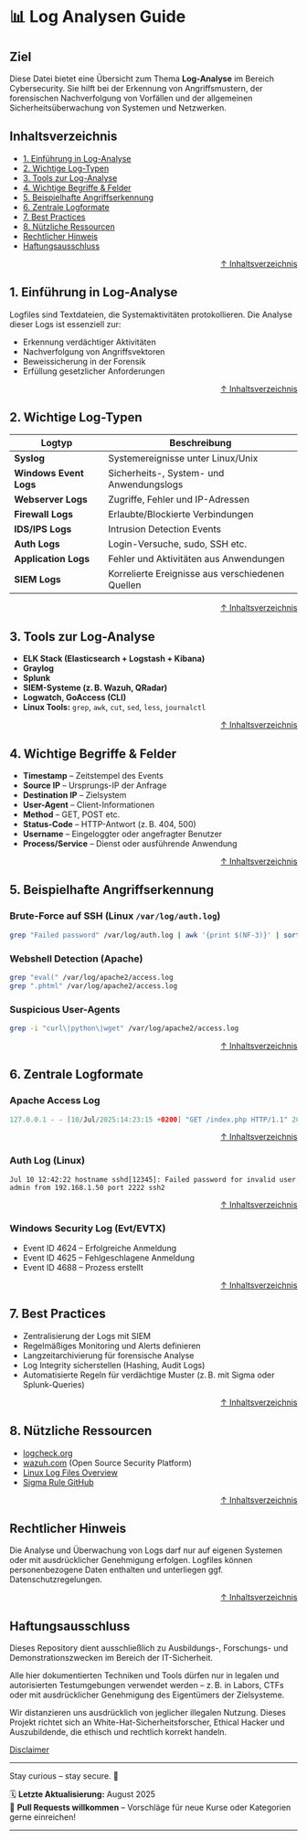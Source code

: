 # 📊 Log Analysen Guide

## Ziel
Diese Datei bietet eine Übersicht zum Thema **Log-Analyse** im Bereich Cybersecurity. Sie hilft bei der Erkennung von Angriffsmustern, der forensischen Nachverfolgung von Vorfällen und der allgemeinen Sicherheitsüberwachung von Systemen und Netzwerken.



## Inhaltsverzeichnis

- [1. Einführung in Log-Analyse](#1-einführung-in-log-analyse)
- [2. Wichtige Log-Typen](#2-wichtige-log-typen)
- [3. Tools zur Log-Analyse](#3-tools-zur-log-analyse)
- [4. Wichtige Begriffe & Felder](#4-wichtige-begriffe--felder)
- [5. Beispielhafte Angriffserkennung](#5-beispielhafte-angriffserkennung)
- [6. Zentrale Logformate](#6-zentrale-logformate)
- [7. Best Practices](#7-best-practices)
- [8. Nützliche Ressourcen](#8-nützliche-ressourcen)
- [Rechtlicher Hinweis](#rechtlicher-hinweis)
- [Haftungsausschluss](#haftungsausschluss)





<div align=right>

[↑ Inhaltsverzeichnis](#inhaltsverzeichnis)

</div>


## 1. Einführung in Log-Analyse

Logfiles sind Textdateien, die Systemaktivitäten protokollieren. Die Analyse dieser Logs ist essenziell zur:

- Erkennung verdächtiger Aktivitäten
- Nachverfolgung von Angriffsvektoren
- Beweissicherung in der Forensik
- Erfüllung gesetzlicher Anforderungen




<div align=right>

[↑ Inhaltsverzeichnis](#inhaltsverzeichnis)

</div>


## 2. Wichtige Log-Typen

| Logtyp | Beschreibung |
|--------|--------------|
| **Syslog** | Systemereignisse unter Linux/Unix |
| **Windows Event Logs** | Sicherheits-, System- und Anwendungslogs |
| **Webserver Logs** | Zugriffe, Fehler und IP-Adressen |
| **Firewall Logs** | Erlaubte/Blockierte Verbindungen |
| **IDS/IPS Logs** | Intrusion Detection Events |
| **Auth Logs** | Login-Versuche, sudo, SSH etc. |
| **Application Logs** | Fehler und Aktivitäten aus Anwendungen |
| **SIEM Logs** | Korrelierte Ereignisse aus verschiedenen Quellen |



<div align=right>

[↑ Inhaltsverzeichnis](#inhaltsverzeichnis)

</div>

## 3. Tools zur Log-Analyse

- **ELK Stack (Elasticsearch + Logstash + Kibana)**
- **Graylog**
- **Splunk**
- **SIEM-Systeme (z. B. Wazuh, QRadar)**
- **Logwatch, GoAccess (CLI)**
- **Linux Tools:** `grep`, `awk`, `cut`, `sed`, `less`, `journalctl`




<div align=right>

[↑ Inhaltsverzeichnis](#inhaltsverzeichnis)

</div>


## 4. Wichtige Begriffe & Felder

- **Timestamp** – Zeitstempel des Events
- **Source IP** – Ursprungs-IP der Anfrage
- **Destination IP** – Zielsystem
- **User-Agent** – Client-Informationen
- **Method** – GET, POST etc.
- **Status-Code** – HTTP-Antwort (z. B. 404, 500)
- **Username** – Eingeloggter oder angefragter Benutzer
- **Process/Service** – Dienst oder ausführende Anwendung




<div align=right>

[↑ Inhaltsverzeichnis](#inhaltsverzeichnis)

</div>


## 5. Beispielhafte Angriffserkennung

### Brute-Force auf SSH (Linux `/var/log/auth.log`)
```bash
grep "Failed password" /var/log/auth.log | awk '{print $(NF-3)}' | sort | uniq -c | sort -nr
```

### Webshell Detection (Apache)
```bash
grep "eval(" /var/log/apache2/access.log
grep ".phtml" /var/log/apache2/access.log
```

### Suspicious User-Agents
```bash
grep -i "curl\|python\|wget" /var/log/apache2/access.log
```



<div align=right>

[↑ Inhaltsverzeichnis](#inhaltsverzeichnis)

</div>

## 6. Zentrale Logformate

### Apache Access Log
```swift
127.0.0.1 - - [10/Jul/2025:14:23:15 +0200] "GET /index.php HTTP/1.1" 200 2326 "-" "Mozilla/5.0"
```


<div align=right>

[↑ Inhaltsverzeichnis](#inhaltsverzeichnis)

</div>


### Auth Log (Linux)
```pgsql
Jul 10 12:42:22 hostname sshd[12345]: Failed password for invalid user admin from 192.168.1.50 port 2222 ssh2
```


<div align=right>

[↑ Inhaltsverzeichnis](#inhaltsverzeichnis)

</div>


### Windows Security Log (Evt/EVTX)
- Event ID 4624 – Erfolgreiche Anmeldung
- Event ID 4625 – Fehlgeschlagene Anmeldung
- Event ID 4688 – Prozess erstellt

 


<div align=right>

[↑ Inhaltsverzeichnis](#inhaltsverzeichnis)

</div>


## 7. Best Practices
- Zentralisierung der Logs mit SIEM
- Regelmäßiges Monitoring und Alerts definieren
- Langzeitarchivierung für forensische Analyse
- Log Integrity sicherstellen (Hashing, Audit Logs)
- Automatisierte Regeln für verdächtige Muster (z. B. mit Sigma oder Splunk-Queries)




<div align=right>

[↑ Inhaltsverzeichnis](#inhaltsverzeichnis)

</div>


## 8. Nützliche Ressourcen
- [logcheck.org](https://logcheck.org/)
- [wazuh.com](https://wazuh.com/) (Open Source Security Platform)
- [Linux Log Files Overview](https://www.loggly.com/ultimate-guide/linux-logging-basics/)
- [Sigma Rule GitHub](https://github.com/SigmaHQ/sigma)




<div align=right>

[↑ Inhaltsverzeichnis](#inhaltsverzeichnis)

</div>


## Rechtlicher Hinweis
Die Analyse und Überwachung von Logs darf nur auf eigenen Systemen oder mit ausdrücklicher Genehmigung erfolgen. Logfiles können personenbezogene Daten enthalten und unterliegen ggf. Datenschutzregelungen.




<div align=right>

[↑ Inhaltsverzeichnis](#inhaltsverzeichnis)

</div>


## Haftungsausschluss

Dieses Repository dient ausschließlich zu Ausbildungs-, Forschungs- und Demonstrationszwecken im Bereich der IT-Sicherheit.

Alle hier dokumentierten Techniken und Tools dürfen nur in legalen und autorisierten Testumgebungen verwendet werden – z. B. in Labors, CTFs oder mit ausdrücklicher Genehmigung des Eigentümers der Zielsysteme.

Wir distanzieren uns ausdrücklich von jeglicher illegalen Nutzung.
Dieses Projekt richtet sich an White-Hat-Sicherheitsforscher, Ethical Hacker und Auszubildende, die ethisch und rechtlich korrekt handeln.

[Disclaimer](/00-disclaimer/disclaimer.md)

--- 

Stay curious – stay secure. 🔐

🗓️ **Letzte Aktualisierung:** August 2025  
🤝 **Pull Requests willkommen** – Vorschläge für neue Kurse oder Kategorien gerne einreichen!

---